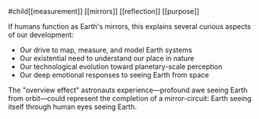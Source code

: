 #child[[measurement]] [[mirrors]] [[reflection]] [[purpose]]

If humans function as Earth's mirrors, this explains several curious aspects of our development:

- Our drive to map, measure, and model Earth systems
- Our existential need to understand our place in nature
- Our technological evolution toward planetary-scale perception
- Our deep emotional responses to seeing Earth from space

The "overview effect" astronauts experience—profound awe seeing Earth from orbit—could represent the completion of a mirror-circuit: Earth seeing itself through human eyes seeing Earth.